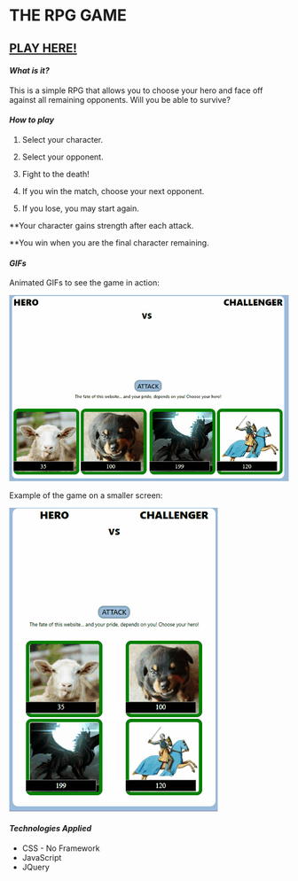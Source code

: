 # THE RPG GAME

## [PLAY HERE!](https://walshcam.github.io/RPG-Game/)

#### ***What is it?***

This is a simple RPG that allows you to choose your hero and face off against all remaining opponents. Will you be able to survive?

#### ***How to play***

1. Select your character.

2. Select your opponent.

3. Fight to the death!

4. If you win the match, choose your next opponent.

5. If you lose, you may start again.

**Your character gains strength after each attack.

**You win when you are the final character remaining.

#### ***GIFs***

Animated GIFs to see the game in action:

![Large Screen GIF](./gifs/largeRPG.gif)

Example of the game on a smaller screen:

![Smaller Screen GIF](./gifs/smallerRPG.gif)

#### ***Technologies Applied***

* CSS - No Framework
* JavaScript
* JQuery